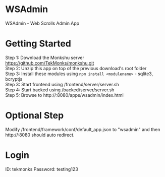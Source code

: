 # WSAdmin
WSAdmin - Web Scrolls Admin App

Getting Started
===============
Step 1: Download the Monkshu server https://github.com/TekMonks/monkshu.git  
Step 2: Unzip this app on top of the previous download's root folder  
Step 3: Install these modules using `npm install <modulename>` - sqlite3, bcryptjs  
Step 3: Start frontend using <monkshu>/frontend/server/server.sh  
Step 4: Start backed using <monkshu>/backed/server/server.sh  
Step 5: Browse to http://<your IP>:8080/apps/wsadmin/index.html  

Optional Step
=============
Modify /frontend/framework/conf/default_app.json to "wsadmin" and then http://<your IP>:8080 should auto redirect.

Login
=====
ID: tekmonks
Password: testing123
